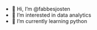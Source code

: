 - 👋 Hi, I’m @fabbesjosten
- 👀 I’m interested in data analytics
- 🌱 I’m currently learning python

<!---
fabbesjosten/fabbesjosten is a ✨ special ✨ repository because its `README.md` (this file) appears on your GitHub profile.
You can click the Preview link to take a look at your changes.
--->
